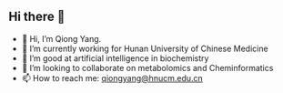 ## Hi there 👋
- 👋 Hi, I’m Qiong Yang.
- 🔭 I’m currently working for Hunan University of Chinese Medicine
- 🌱 I’m good at artificial intelligence in biochemistry
- 👯 I’m looking to collaborate on metabolomics and  Cheminformatics
- 📫 How to reach me: qiongyang@hnucm.edu.cn


<!--
**Qiong-Yang0613/Qiong-Yang0613** is a ✨ _special_ ✨ repository because its `README.md` (this file) appears on your GitHub profile.

Here are some ideas to get you started:

- 👋 Hi, I’m Qiong Yang.
- 🔭 I’m currently working for Hunan University of Chinese Medicine
- 🌱 I’m good at artificial intelligence in biochemistry
- 👯 I’m looking to collaborate on metabolomics and  Cheminformatics
- 📫 How to reach me: qiongyang@hnucm.edu.cn

